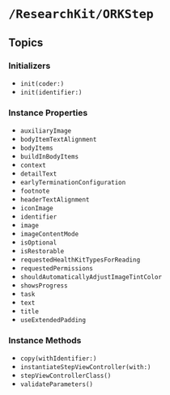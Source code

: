 # ``/ResearchKit/ORKStep``

<!-- The content below this line is auto-generated and is redundant. You should either incorporate it into your content above this line or delete it. -->

## Topics

### Initializers

- ``init(coder:)``
- ``init(identifier:)``

### Instance Properties

- ``auxiliaryImage``
- ``bodyItemTextAlignment``
- ``bodyItems``
- ``buildInBodyItems``
- ``context``
- ``detailText``
- ``earlyTerminationConfiguration``
- ``footnote``
- ``headerTextAlignment``
- ``iconImage``
- ``identifier``
- ``image``
- ``imageContentMode``
- ``isOptional``
- ``isRestorable``
- ``requestedHealthKitTypesForReading``
- ``requestedPermissions``
- ``shouldAutomaticallyAdjustImageTintColor``
- ``showsProgress``
- ``task``
- ``text``
- ``title``
- ``useExtendedPadding``

### Instance Methods

- ``copy(withIdentifier:)``
- ``instantiateStepViewController(with:)``
- ``stepViewControllerClass()``
- ``validateParameters()``